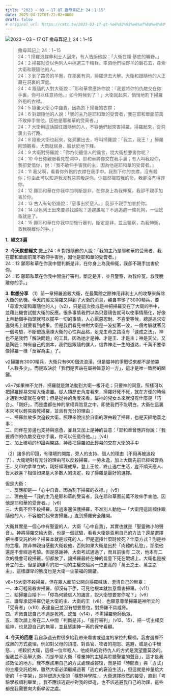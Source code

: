 ```yaml
---
title: "2023 – 03 – 17 QT 撒母耳記上 24：1~15"
date: 2025-04-12T01:22:02+0800
draft: false
# original_url: https://cmtc.tw/2023-03-17-qt-%e6%92%92%e6%af%8d%e8%80%b3%e8%a8%98%e4%b8%8a-24%ef%bc%9a115
---
```


![2023 – 03 – 17 QT 撒母耳記上 24：1\~15](/images/qt.jpg  "2023 – 03 – 17 QT 撒母耳記上 24：1\~15")

> 撒母耳記上 24：1\~15  
> 24：1 掃羅追趕非利士人回來，有人告訴他說：「大衛在隱‧基底的曠野。」  
> 24：2 掃羅就從以色列人中挑選三千精兵，率領他們往野羊的磐石去，尋索大衛和跟隨他的人。  
> 24：3 到了路旁的羊圈，在那裏有洞，掃羅進去大解。大衛和跟隨他的人正藏在洞裏的深處。  
> 24：4 跟隨的人對大衛說：「耶和華曾應許你說：『我要將你的仇敵交在你手裏，你可以任意待他。』如今時候到了！」大衛就起來，悄悄地割下掃羅外袍的衣襟。  
> 24：5 隨後大衛心中自責，因為割下掃羅的衣襟；  
> 24：6 對跟隨他的人說：「我的主乃是耶和華的受膏者，我在耶和華面前萬不敢伸手害他，因他是耶和華的受膏者。」  
> 24：7 大衛用這話攔住跟隨他的人，不容他們起來害掃羅。掃羅起來，從洞裏出去行路。  
> 24：8 隨後大衛也起來，從洞裏出去，呼叫掃羅說：「我主，我王！」掃羅回頭觀看，大衛就屈身、臉伏於地下拜。  
> 24：9 大衛對掃羅說：「你為何聽信人的讒言，說大衛想要害你呢？  
> 24：10 今日你親眼看見在洞中，耶和華將你交在我手裏；有人叫我殺你，我卻愛惜你，說：『我不敢伸手害我的主，因為他是耶和華的受膏者。』  
> 24：11 我父啊，看看你外袍的衣襟在我手中。我割下你的衣襟，沒有殺你；你由此可以知道我沒有惡意叛逆你。你雖然獵取我的命，我卻沒有得罪你。  
> 24：12 願耶和華在你我中間判斷是非，在你身上為我伸冤，我卻不親手加害於你。  
> 24：13 古人有句俗語說：『惡事出於惡人。』我卻不親手加害於你。  
> 24：14 以色列王出來要尋找誰呢？追趕誰呢？不過追趕一條死狗，一個虼蚤就是了。  
> 24：15 願耶和華在你我中間施行審判，斷定是非，並且鑒察，為我伸冤，救我脫離你的手。」

**1.  經文3遍**

**2. 今天默想經文**
撒上24：6 對跟隨他的人說：「我的主乃是耶和華的受膏者，我在耶和華面前萬不敢伸手害他，因他是耶和華的受膏者。」  
24：12 願耶和華在你我中間判斷是非，在你身上為我伸冤，我卻不親手加害於你。  
24：15 願耶和華在你我中間施行審判，斷定是非，並且鑒察，為我伸冤，救我脫離你的手。」

**3. 默想分享**
（1）前一章掃羅追殺大衛，在最驚險之際神用非利士人的攻擊來解除大衛的危機。今天的經文掃羅又得到了大衛的消息，親自率領了3000精兵，要「尋索大衛和跟隨他的人」（v2），只是這次換成是神把掃羅交在了大衛的手中，並藉此機會試驗大衛的反應。很多事情我們以為只要禱告就可以使事情簡化，好像上帝動個手指頭就可以擺平一切的事情，人心厭惡忍耐、不喜愛等候，總是追求安逸與馬上就要看到成果。但是我們看見神對大衛是一波接著一波，一個考驗就著另一個考驗，不斷塑造磨煉大衛的心性與品格，足見生命之路沒有「速成之法」，神也不是我們「解決問題」的工具，因為祂才是神、才是王、才是主；神是天父，又是陶匠；神有自己的劇本，我們是跟隨的僕人，信靠神走一生的道路，千萬不要學像掃羅一樣「反客為主」了。

v2掃羅有3000精兵，大衛只有600個流浪漢，但是屬神的爭戰從來都不是倚靠「人數多少」，而是取決於「我們是否站在屬神旨意的一方」，這才是唯一致勝的關鍵。

v3\~7如果神不允許，掃羅就是無法動到大衛一根汗毛；只要神的同意，照樣可以把掃羅輕易交給大衛處置。從人類歷史角度看來，掃羅好死不死，就在方便的時候才遇到大衛就在身旁；但是從神的角度來看，屬神的兒女本來就沒有什麼是「巧合」、「剛好」，而是盡都在神的掌權與旨意之中，即使我們不能明白。大衛在這裏本來可以輕易殺死掃羅，並且有充分的理由：  
一、掃羅無故多次追殺大衛，照理來說出於自衛的理由殺了掃羅，也是天經地義之事；  
二、同伴在旁邊也支持與慫恿，並且又加上是神的旨意：「耶和華曾應許你說：『我要將你的仇敵交在你手裏，你可以任意待他。』」（v4）  
三、加上環境的印證與開路，神竟把掃羅如此輕易的交在大衛的手中

（2）諸多的印證，有環境的開路、旁人的支持、個人的理由（不用再被追殺了），大衛絕對有充分的理由可以反殺掃羅，一勞永逸，加上大衛先前已經被膏為王，又和約拿單立約，剛好順理成章，登上王位，終止逃亡生活，豈不順天應人、皆大歡喜？相信如果是大多數人的決定，殺了掃羅是最好的選擇。

但是大衛：  
一、反應卻是—「心中自責，因為割下掃羅的衣襟。」（v5）  
二、理由是—「我的主乃是耶和華的受膏者，我在耶和華面前萬不敢伸手害他，因他是耶和華的受膏者。」（v6）  
三、大衛不但不殺掃羅，反過來還保護掃羅，不准別人動他—「大衛用這話攔住跟隨他的人，不容他們起來害掃羅。」直到掃羅安全離開。

大衛其實是一個心中有聖靈的人，大衛「心中自責」，其實也就是「聖靈微小的聲音」。神將掃羅交給大衛，也是一個試驗，看看大衛是否用自己的方法？還是選擇把主權交託給神？掃羅本就是該死的人，但是選擇什麼時候死？什麼方式？則是神的主權。除非神親自感動大衛殺他，否則如果大衛是出於「肉體的私慾」，那麼他還是不會經過考驗。但是感謝神，大衛考試通過了，而且前後有 二次，他本有二次的機會可殺掃羅，卻都放了，讓掃羅最終在神的旨意下死在戰場上。大衛也是被膏立的王，但是卻謙卑的把一切的主權交給另一位更高的「萬王之王、萬主之主」，這樣謙卑的態度也是大衛一生蒙福的關鍵。

v8\~15大衛不殺掃羅，但在眾人面前公開向掃羅喊話，澄清自己的無辜：  
一、本可輕易殺害掃羅，卻沒有下手，可見他根本就無意傷害掃羅。（v11）  
二、給掃羅台階下—「你為何聽信人的讒言，說大衛想要害你呢？」（v9）  
三、謙卑承認掃羅仍是大衛的主、大衛的王（v8），也願意尊榮掃羅是神所立的「受膏者」（v10）表達自己並沒有想要篡位，對掃羅不具威脅。  
四、卑微自認自己不過是死狗、虼蚤（v14），不需掃羅勞師動眾。  
五、兩次請上帝在二人中間「判斷是非」、「施行審判」（v12、15），把一切主權交給神，也見證自己的無辜，並且感謝神一再的保守看顧。

**4. 今天的回應**
我自承過去對很多給我帶來傷害或過度的掌控的權柄，我會選擇不成熟的方式處理，例如對父母的頂撞、對長官、牧者的抱怨、逃避，或是心中懷怒…。相較於大衛，這樣一位年輕人，他成熟的對待仇人的方式是我望塵莫及的。但我並不高舉大衛，而是學習大衛「尊重神的主權與聆聽聖靈的聲音」，這才是我該效法的地方。我不應該用自己的方式處理或報復，而是把「時間表」與「方式」的主權交託給神，雖然大衛必須繼續過著「逃亡的窘迫生活」，但這就是神量給大衛的「十字架」，是神塑造大衛的「曠野神學院」，大衛選擇欣然的接受，直到「考驗學校順利畢業」。我不應該逃避神對我的塑造，也不該逃避我自己的功課，這些都是我需要向大衛學習之處。

